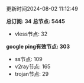 更新时间2024-08-02 11:12:49

**总订阅: 34**
**总节点: 5445**
- vless节点: 32

**google ping有效节点: 303**
- ss节点: 109
- v2ray节点: 165
- trojan节点: 29
